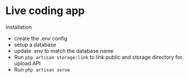 # Live coding app

Installation

-   create the .env config
-   setup a database
-   update .env to match the database name
-   Run `php artisan storage:link` to link public and storage directory for upload API
-   Run `php artisan serve`
